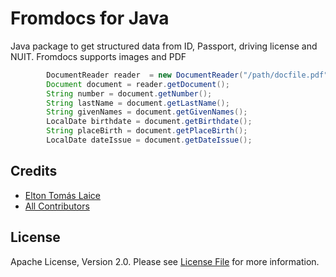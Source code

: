 # Fromdocs for Java

Java package to get structured data from ID, Passport, driving license and NUIT. Fromdocs supports images and PDF

```java
		DocumentReader reader  = new DocumentReader("/path/docfile.pdf", "NUIT");
		Document document = reader.getDocument();
		String number = document.getNumber();
		String lastName = document.getLastName();
		String givenNames = document.getGivenNames();
		LocalDate birthdate = document.getBirthdate();
		String placeBirth = document.getPlaceBirth();
		LocalDate dateIssue = document.getDateIssue();
```

## Credits

- [Elton Tomás Laice](https://github.com/eltonlaice)
- [All Contributors](../../contributors)

## License

Apache License, Version 2.0. Please see [License File](LICENSE.md) for more information.
